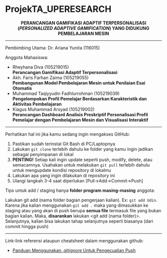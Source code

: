 # ProjekTA_UPERESEARCH

<div align="center"><b>
PERANCANGAN GAMIFIKASI ADAPTIF TERPERSONALISASI (<i>PERSONALIZED ADAPTIVE GAMIFICATION</i>) YANG DIDUKUNG PEMBELAJARAN MESIN
</b></div>

---

Pembimbing Utama:
Dr. Ariana Yunita (116015)

Anggota Mahasiswa:

<ul>
  <li>Rheyhana Diva (105219015)</li>
  <b>Perancangan Gamifikasi Adaptif Terpersonalisasi</b>
  <li>Akh. Faris Farhan Zaima (105219055)</li>
  <b>Pembangunan Model Pembelajaran Mesin untuk Penilaian Esai Otomatis</b>
  <li>Muhammad Taqiyyudin Fadhlurrohman (105219039)</li>
  <b>Pengelompokan Profil Pemelajar Berdasarkan Karakteristik dan Aktivitas Pembelajaran</b>
  <li>Kiagus Muhammad Arsyad (105219002)</li>
  <b>Perancangan Dashboard Analisis Preskriptif Personalisasi Profil Pemelajar dengan Pembelajaran Mesin dan Visualisasi Interaktif</b>
</ul>

---

Perhatikan hal ini jika kamu sedang ingin mengakses GitHub:

<ol>
  <li>Pastikan sudah terinstal Git Bash di PC/Laptopnya
  <li>Lakukan <code>git clone</code> terlebih dahulu ke folder yang kamu ingin jadikan sebagai penyimpanan di lokal</li>
  <li><b>PENTING!</b> Setiap kali ingin update seperti push, modify, delete, atau semacamnya. Usahakan untuk melakukan <code>git pull</code> terlebih dahulu untuk mengupdate kondisi repository di lokalmu</li>
  <li>Lakukan apa yang ingin dilakukan di repository ini</li>
  <li>Ulangi langkah 3-4 saat diperlukan [Pull->Add->Commit->Push]</li>
</ol>

Tips untuk add / staging hanya **folder program masing-masing** anggota:

Lakukan git add (nama folder bagian pengerjaan kalian). Ex: `git add Udin`. Karena jika kalian menggunakan `git add .` maka yang dimasukkan ke staging atau yang akan di push berupa **semua file** termasuk file yang bukan bagian kalian. Maka, **disarankan** lakukan <git add (nama folder)>. Selanjutnya, kalian bisa lakukan tahap selanjutnya seperti biasanya (dari commit hingga push)

--- 

Link-link referensi ataupun cheatsheet dalam menggunakan github:
<ul>
  <li><a  href="https://github.com/kenmueller/gitignore<">Panduan Menggunakan .gitignore Untuk Pengecualian Push</a></li>
</ul>
